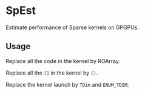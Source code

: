 SpEst
===
Estimate performance of Sparse kernels on GPGPUs.

## Usage
Replace all the code in the kernel by ROArray.

Replace all the `[]` in the kernel by `()`.

Replace the kernel launch by `TDim` and `ENUM_TDIM`.

